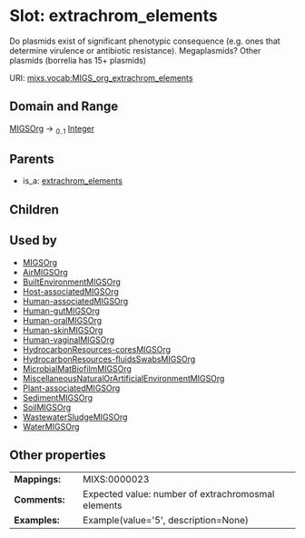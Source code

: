 
# Slot: extrachrom_elements


Do plasmids exist of significant phenotypic consequence (e.g. ones that determine virulence or antibiotic resistance). Megaplasmids? Other plasmids (borrelia has 15+ plasmids)

URI: [mixs.vocab:MIGS_org_extrachrom_elements](https://w3id.org/mixs/vocab/MIGS_org_extrachrom_elements)


## Domain and Range

[MIGSOrg](MIGSOrg.md) &#8594;  <sub>0..1</sub> [Integer](types/Integer.md)

## Parents

 *  is_a: [extrachrom_elements](extrachrom_elements.md)

## Children


## Used by

 * [MIGSOrg](MIGSOrg.md)
 * [AirMIGSOrg](AirMIGSOrg.md)
 * [BuiltEnvironmentMIGSOrg](BuiltEnvironmentMIGSOrg.md)
 * [Host-associatedMIGSOrg](Host-associatedMIGSOrg.md)
 * [Human-associatedMIGSOrg](Human-associatedMIGSOrg.md)
 * [Human-gutMIGSOrg](Human-gutMIGSOrg.md)
 * [Human-oralMIGSOrg](Human-oralMIGSOrg.md)
 * [Human-skinMIGSOrg](Human-skinMIGSOrg.md)
 * [Human-vaginalMIGSOrg](Human-vaginalMIGSOrg.md)
 * [HydrocarbonResources-coresMIGSOrg](HydrocarbonResources-coresMIGSOrg.md)
 * [HydrocarbonResources-fluidsSwabsMIGSOrg](HydrocarbonResources-fluidsSwabsMIGSOrg.md)
 * [MicrobialMatBiofilmMIGSOrg](MicrobialMatBiofilmMIGSOrg.md)
 * [MiscellaneousNaturalOrArtificialEnvironmentMIGSOrg](MiscellaneousNaturalOrArtificialEnvironmentMIGSOrg.md)
 * [Plant-associatedMIGSOrg](Plant-associatedMIGSOrg.md)
 * [SedimentMIGSOrg](SedimentMIGSOrg.md)
 * [SoilMIGSOrg](SoilMIGSOrg.md)
 * [WastewaterSludgeMIGSOrg](WastewaterSludgeMIGSOrg.md)
 * [WaterMIGSOrg](WaterMIGSOrg.md)

## Other properties

|  |  |  |
| --- | --- | --- |
| **Mappings:** | | MIXS:0000023 |
| **Comments:** | | Expected value: number of extrachromosmal elements |
| **Examples:** | | Example(value='5', description=None) |

